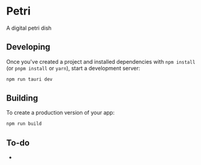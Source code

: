 # Petri
A digital petri dish

## Developing

Once you've created a project and installed dependencies with `npm install` (or `pnpm install` or `yarn`), start a development server:

```bash
npm run tauri dev
```

## Building

To create a production version of your app:

```bash
npm run build
```

## To-do

- 
